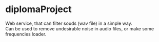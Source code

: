 # diplomaProject
Web service, that can filter souds (wav file) in a simple way.<br>
Can be used to remove undesirable noise in audio files, or make some frequencies loader.
